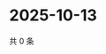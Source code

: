 # 2025-10-13

共 0 条

<!-- BEGIN ZHIHUVIDEO -->
<!-- 最后更新时间 Mon Oct 13 2025 00:11:47 GMT+0800 (China Standard Time) -->

<!-- END ZHIHUVIDEO -->
